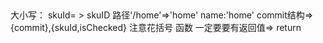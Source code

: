 ##
大小写：
skuId= > skuID
路径'/home'=>'home' name:'home'
commit结构=> {commit},{skuId,isChecked} 注意花括号
函数 一定要要有返回值=> return 